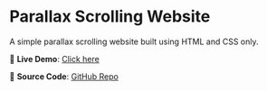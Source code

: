  # Parallax Scrolling Website

A simple parallax scrolling website built using HTML and CSS only.

🔗 **Live Demo**: [Click here](https://somilsalodiya.github.io/parallax-website/)

📂 **Source Code**: [GitHub Repo](https://github.com/somilsalodiya/parallax-website)
